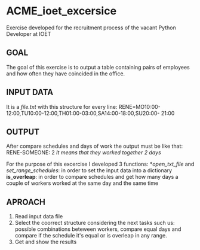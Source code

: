 # ACME_ioet_excersice
Exercise developed for the recruitment process of the vacant Python Developer at IOET


## GOAL
The goal of this exercise is to output a table containing pairs of employees and how often they have coincided in the office.

## INPUT DATA
It is a _file.txt_ with this structure for every line:
RENE=MO10:00-12:00,TU10:00-12:00,TH01:00-03:00,SA14:00-18:00,SU20:00- 21:00

## OUTPUT
After compare schedules and days of work the output must be like that:
RENE-SOMEONE: 2 _It means that they worked together 2 days_

For the purpose of this excercise I developed 3 functions:
**open_txt_file* and *set_range_schedules*: in order to set the input data into a dictionary
**is_overleap**: in order to compare schedules and get how many days a couple of workers worked at the same day and the same time

## APROACH
1. Read input data file
2. Select the coorrect structure considering the next tasks such us: possible combinations beteween workers, compare equal days and compare if the schedule it's equal or is overleap in any range.
3. Get and show the results
